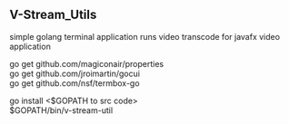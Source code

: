 ## V-Stream_Utils

simple golang terminal application runs video transcode for javafx video application

go get github.com/magiconair/properties  
go get github.com/jroimartin/gocui  
go get github.com/nsf/termbox-go

go install <$GOPATH to src code>  
$GOPATH/bin/v-stream-util

